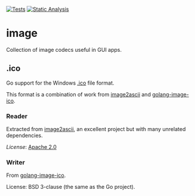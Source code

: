 [![Tests](https://github.com/fyne-io/image/actions/workflows/tests.yml/badge.svg)](https://github.com/fyne-io/glfw-js/actions/workflows/tests.yml)
[![Static Analysis](https://github.com/fyne-io/image/actions/workflows/analysis.yml/badge.svg)](https://github.com/fyne-io/glfw-js/actions/workflows/analysis.yml)

# image

Collection of image codecs useful in GUI apps.

## .ico

Go support for the Windows [.ico](https://en.wikipedia.org/wiki/ICO_(file_format)) file format.

This format is a combination of work from [image2ascii](https://github.com/zyxar/image2ascii)
and [golang-image-ico](https://github.com/Kodeworks/golang-image-ico).

### Reader

Extracted from [image2ascii](https://github.com/zyxar/image2ascii), an excellent project but with many unrelated dependencies.

*License*: [Apache 2.0](http://opensource.org/licenses/Apache-2.0)

### Writer

From [golang-image-ico](https://github.com/Kodeworks/golang-image-ico).

License: BSD 3-clause (the same as the Go project).
